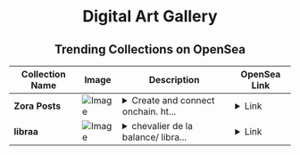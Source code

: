 <div align="center">

# Digital Art Gallery

## Trending Collections on OpenSea

| Collection Name                       | Image                                                                                     | Description                       | OpenSea Link                                                                                          |
|---------------------------------------|-------------------------------------------------------------------------------------------|-----------------------------------|--------------------------------------------------------------------------------------------------------|
| **Zora Posts** | ![Image](https://i.seadn.io/s/raw/files/8b71d3af4142418c2f8edbc4b6089052.jpg?w=500&auto=format?w=200&auto=format) | <details><summary>Create and connect onchain. ht...</summary>Create and connect onchain. https://zora.co</details> | <details><summary>Link</summary>[Zora Posts](https://opensea.io/collection/zora-posts-16111)</details> |
| **libraa** | ![Image](https://i.seadn.io/s/raw/files/7f33a0f81f8ce4a822fdfa9be2f4c13a.jpg?w=500&auto=format?w=200&auto=format) | <details><summary>chevalier de la balance/ libra...</summary>chevalier de la balance/ libraa knight</details> | <details><summary>Link</summary>[libraa](https://opensea.io/collection/libraa)</details> |

</div>